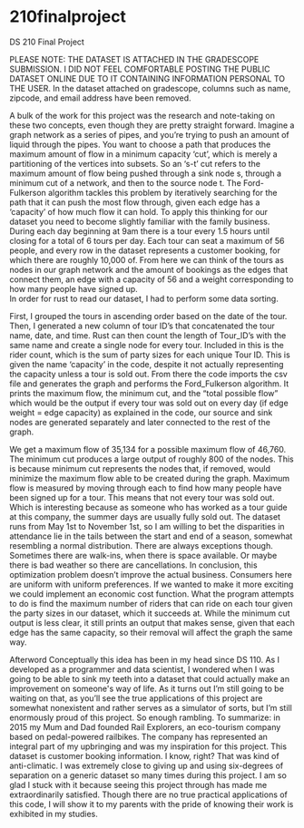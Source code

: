 # 210finalproject
DS 210 Final Project


PLEASE NOTE: THE DATASET IS ATTACHED IN THE GRADESCOPE SUBMISSION. I DID NOT FEEL COMFORTABLE POSTING THE PUBLIC DATASET ONLINE DUE TO IT CONTAINING INFORMATION PERSONAL TO THE USER. In the dataset attached on gradescope, columns such as name, zipcode, and email address have been removed. 


A bulk of the work for this project was the research and note-taking on these two concepts, even though they are pretty straight forward. Imagine a graph network as a series of pipes, and you’re trying to push an amount of liquid through the pipes. You want to choose a path that produces the maximum amount of flow in a minimum capacity ‘cut’, which is merely a partitioning of the vertices into subsets. So an ‘s-t’ cut refers to the maximum amount of flow being pushed through a sink node s, through a minimum cut of a network, and then to the source node t. The Ford-Fulkerson algorithm tackles this problem by iteratively searching for the path that it can push the most flow through, given each edge has a ‘capacity’ of how much flow it can hold. 
	To apply this thinking for our dataset you need to become slightly familiar with the family business. 
	During each day beginning at 9am there is a tour every 1.5 hours until closing for a total of 6 tours per day. Each tour can seat a maximum of 56 people, and every row in the dataset represents a customer booking, for which there are roughly 10,000 of. From here we can think of the tours as nodes in our graph network and the amount of bookings as the edges that connect them, an edge with a capacity of 56 and a weight corresponding to how many people have signed up.  
	In order for rust to read our dataset, I had to perform some data sorting. 
  
  First, I grouped the tours in ascending order based on the date of the tour. Then, I generated a new column of tour ID’s that concatenated the tour name, date, and time. Rust can then count the length of Tour_ID’s with the same name and create a single node for every tour. Included in this is the rider count, which is the sum of party sizes for each unique Tour ID. This is given the name ‘capacity’ in the code, despite it not actually representing the capacity unless a tour is sold out. 
	From there the code imports the csv file and generates the graph and performs the Ford_Fulkerson algorithm. It prints the maximum flow, the minimum cut, and the “total possible flow” which would be the output if every tour was sold out on every day (if edge weight = edge capacity) as explained in the code, our source and sink nodes are generated separately and later connected to the rest of the graph. 
	
  
  
  We get a maximum flow of 35,134 for a possible maximum flow of 46,760. The minimum cut produces a large output of roughly 800 of the nodes. This is because minimum cut represents the nodes that, if removed, would minimize the maximum flow able to be created during the graph. Maximum flow is measured by moving through each to find how many people have been signed up for a tour. 
	This means that not every tour was sold out. Which is interesting because as someone who has worked as a tour guide at this company, the summer days are usually fully sold out. The dataset runs from May 1st to November 1st, so I am willing to bet the disparities in attendance lie in the tails between the start and end of a season, somewhat resembling a normal distribution. There are always exceptions though. Sometimes there are walk-ins, when there is space available. Or maybe there is bad weather so there are cancellations. 
	In conclusion, this optimization problem doesn’t improve the actual business. Consumers here are uniform with uniform preferences. If we wanted to make it more exciting we could implement an economic cost function. What the program attempts to do is find the maximum number of riders that can ride on each tour given the party sizes in our dataset, which it succeeds at. While the minimum cut output is less clear, it still prints an output that makes sense, given that each edge has the same capacity, so their removal will affect the graph the same way. 

Afterword
	Conceptually this idea has been in my head since DS 110. As I developed as a programmer and data scientist, I wondered when I was going to be able to sink my teeth into a dataset that could actually make an improvement on someone's way of life. 
	As it turns out I’m still going to be waiting on that, as you’ll see the true applications of this project are somewhat nonexistent and rather serves as a simulator of sorts, but I’m still enormously proud of this project. So enough rambling. To summarize: in 2015 my Mum and Dad founded Rail Explorers, an eco-tourism company based on pedal-powered railbikes. The company has represented an integral part of my upbringing and was my inspiration for this project. This dataset is customer booking information. I know, right? That was kind of anti-climatic. 
	I was extremely close to giving up and using six-degrees of separation on a generic dataset so many times during this project. I am so glad I stuck with it because seeing this project through has made me extraordinarily satisfied. Though there are no true practical applications of this code, I will show it to my parents with the pride of knowing their work is exhibited in my studies. 
